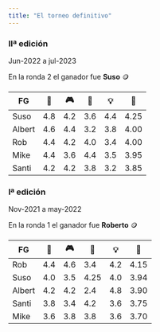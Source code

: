 ```yaml
---
title: "El torneo definitivo"
---
```

### IIª edición 

Jun-2022 a jul-2023

En la ronda 2 el ganador fue **Suso** 🪙 

|FG|🍲|🎮|💸|💡|👑|
|---|---|---|---|---|---|
|Suso|4.8|4.2|3.6|4.4|4.25|
|Albert|4.6|4.4|3.2|3.8|4.00|
|Rob	|4.4|4.2|4.0|3.4|4.00| 
|Mike|4.4|3.6|4.4|3.5|3.95|
|Santi|4.2|4.2|3.8|3.2|3.85|


### Iª edición 

Nov-2021 a may-2022

En la ronda 1 el ganador fue **Roberto** 🪙

|FG|🍲|🎮|💸|💡|👑|
|---|---|---|---|---|---|
|Rob|4.4|4.6|3.4|4.2|4.15|
|Suso|4.0|3.5|4.25|4.0|3.94|
|Albert|4.2|4.2|2.4|4.8|3.90|
|Santi|3.8|3.4|4.2|3.6|3.75|
|Mike|3.6|3.8|3.8|3.6|3.70|